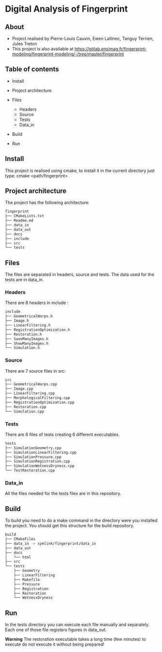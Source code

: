 # Digital Analysis of Fingerprint

## About

* Project realised by Pierre-Louis Cauvin, Ewen Lallinec, Tanguy Terrien, Jules Treton
* This project is also available at https://gitlab.ensimag.fr/fingerprint-modeling/fingerprint-modeling/-/tree/master/fingerprint
## Table of contents

* Install
* Project architecture
* Files
    * Headers
    * Source
    * Tests
    * Data_in

* Build
* Run

## Install

This project is realised using cmake, to install it in the current directory just type: cmake <path/fingerprint>

## Project architecture

The project has the following architecture:
``` bash
fingerprint
├── CMakeLists.txt
├── Readme.md
├── data_in
├── data_out
├── docs
├── include
├── src
└── tests

```

## Files 
The files are separated in headers, source and tests. The data used for the tests are in data_in.
### Headers
There are 8 headers in include :
``` bash
include
├── GeometricalWarps.h
├── Image.h
├── LinearFiltering.h
├── RegistrationOptimization.h
├── Restoration.h
├── SaveManyImages.h
├── ShowManyImages.h
└── Simulation.h
```
### Source
There are 7 source files in src:
``` bash
src
├── GeometricalWarps.cpp
├── Image.cpp
├── LinearFiltering.cpp
├── MorphologicalFiltering.cpp
├── RegistrationOptimization.cpp
├── Restoration.cpp
└── Simulation.cpp
```

### Tests 
There are 6 files of tests creating 6 different executables.
``` bash
tests
├── SimulationGeometry.cpp
├── SimulationLinearFiltering.cpp
├── SimulationPressure.cpp
├── SimulationRegistration.cpp
├── SimulationWetnessDryness.cpp
└── TestRestoration.cpp
```

### Data_in
All the files needed for the tests files are in this repository.

## Build
To build you need to do a make command in the directory were you installed the project.
You should get this structure for the build repository.

```bash
build
├── CMakeFiles
├── data_in -> symlink/fingerprint/data_in
├── data_out
├── docs
│   └── html  
├── src
└── tests
    ├── Geometry
    ├── LinearFiltering
    ├── Makefile
    ├── Pressure
    ├── Registration
    ├── Restoration
    └── WetnessDryness
```
## Run
In the tests directory you can execute each file manually and separately.
Each one of those file registers figures in data_out.

**Warning** 
The restoration executable takes a long time (few minutes) to execute do not execute it without being prepared!
